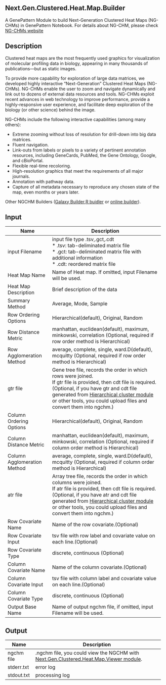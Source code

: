 ## Next.Gen.Clustered.Heat.Map.Builder
A GenePattern Module to build Next-Generation Clustered Heat Maps (NG-CHMs) in GenePattern Notebook.
For details about NG-CHM, please check [NG-CHMs website](http://www.ngchm.net/)

## Description
Clustered heat maps are the most frequently used graphics for visualization of molecular profiling data in biology, appearing in many thousands of publications—but as static images.

To provide more capability for exploration of large data matrices, we developed highly interactive “Next-Generation” Clustered Heat Maps (NG-CHMs). NG-CHMs enable the user to zoom and navigate dynamically and link out to dozens of external data resources and tools. NG-CHMs exploit recent advances in web technology to improve performance, provide a highly-responsive user experience, and facilitate deep exploration of the biology (or other science) behind the image.

NG-CHMs include the following interactive capabilities (among many others):

* Extreme zooming without loss of resolution for drill-down into big data matrices.
* Fluent navigation.
* Link-outs from labels or pixels to a variety of pertinent annotation resources, including GeneCards, PubMed, the Gene Ontology, Google, and cBioPortal.
* Flexible real-time recoloring.
* High-resolution graphics that meet the requirements of all major journals.
* Annotation with pathway data.
* Capture of all metadata necessary to reproduce any chosen state of the map, even months or years later.

 Other NGCHM Builders ([Galaxy Builder](https://github.com/MD-Anderson-Bioinformatics/NG-CHM_Galaxy),[R buidler](https://github.com/MD-Anderson-Bioinformatics/NGCHM-R) or [online builder](http://build.ngchm.net/NGCHM-web-builder/)).
## Input

Name | Description
------------ | -------------
input Filename | input file type .tsv,.gct,.cdt<br>* .tsv: tab-deliminated matrix file<br>* .gct: tab-deliminated matrix file with additional information<br>* .cdt: reordered matrix file
Heat Map Name | Name of Heat map. If omitted, input Filename will be used.
Heat Map Description | Brief description of the data
Summary Method | Average, Mode, Sample
Row Ordering Options | Hierarchical(default), Original, Random
Row Distance Metric | manhattan, euclidean(default), maximum, minkowski, correlation (Optional, required if row order method is Hierarchical)
Row Agglomeration Method | average, complete, single, ward.D(default), mcquitty (Optional, required if row order method is Hierarchical)
gtr file | Gene tree file, records the order in which rows were joined.<br>If gtr file is provided, then cdt file is required. (Optional, if you have gtr and cdt file generated from [Hierarchical cluster module](https://www.genepattern.org/modules/docs/HierarchicalClustering/8) or other tools, you could upload files and convert them into ngchm.)
Column Ordering Options | Hierarchical(default), Original, Random
Column Distance Metric | manhattan, euclidean(default), maximum, minkowski, correlation (Optional, required if column order method is Hierarchical)
Column Agglomeration Method | average, complete, single, ward.D(default), mcquitty (Optional, required if column order method is Hierarchical)
atr file | Array tree file, records the order in which columns were joined.<br>If atr file is provided, then cdt file is required. (Optional, if you have atr and cdt file generated from [Hierarchical cluster module](https://www.genepattern.org/modules/docs/HierarchicalClustering/8) or other tools, you could upload files and convert them into ngchm.)
Row Covariate Name | Name of the row covariate.(Optional)
Row Covariate Input | tsv file with row label and covariate value on each line.(Optional)
Row Covariate Type | discrete, continuous (Optional)
Column Covariate Name | Name of the column covariate.(Optional)
Column Covariate Input | tsv file with column label and covariate value on each line.(Optional)
Column Covariate Type | discrete, continuous (Optional)
Output Base Name | Name of output ngchm file, if omitted, input Filename will be used.


## Output

Name | Description
------------ | -------------
ngchm file | .ngchm file, you could view the NGCHM with [	Next.Gen.Clustered.Heat.Map.Viewer module](https://md-anderson-bioinformatics.github.io/GenePattern_NGCHM_Viewer/).
stderr.txt | error log
stdout.txt | processing log


